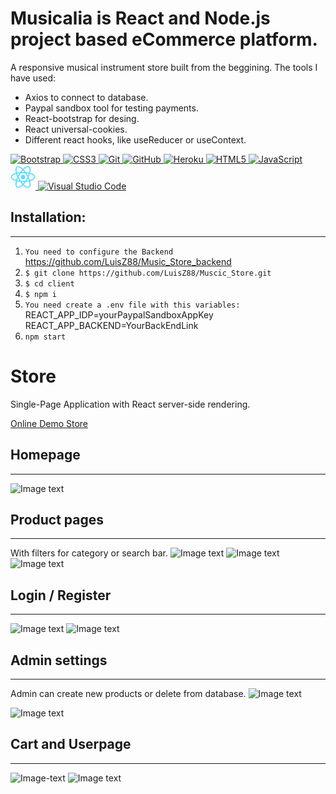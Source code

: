 # Musicalia is React and Node.js  project based eCommerce platform.

A responsive musical instrument store built from the beggining.
The tools I have used:
- Axios to connect to database.
- Paypal sandbox tool for testing payments.
- React-bootstrap for desing.
- React universal-cookies.
- Different react hooks, like useReducer or useContext.


<a href="https://getbootstrap.com/" target="_blank"> <img src="https://getbootstrap.com/docs/5.0/assets/brand/bootstrap-logo.svg" alt="Bootstrap" width="40" height="40"/> </a>
<a href="https://developer.mozilla.org/es/docs/Web/CSS" target="_blank"> <img src="https://upload.wikimedia.org/wikipedia/commons/d/d5/CSS3_logo_and_wordmark.svg" alt="CSS3" width="40" height="40"/> </a>
<a href="https://git-scm.com/" target="_blank"> <img src="https://git-scm.com/images/logos/downloads/Git-Icon-1788C.png" alt="Git" width="40" height="40"/> </a>
<a href="https://github.com/" target="_blank"> <img src="https://github.githubassets.com/images/modules/logos_page/GitHub-Mark.png" alt="GitHub" width="40" height="40"/> </a>
<a href="https://www.heroku.com/" target="_blank"> <img src="https://brand.heroku.com/static/media/heroku-logo-stroke-gradient.bb410472.svg" alt="Heroku" width="40" height="40"/> </a>
<a href="https://developer.mozilla.org/en-US/docs/Glossary/HTML5" target="_blank"> <img src="https://upload.wikimedia.org/wikipedia/commons/6/61/HTML5_logo_and_wordmark.svg" alt="HTML5" width="40" height="40"/> </a>
<a href="https://developer.mozilla.org/es/docs/Web/JavaScript" target="_blank"> <img src="https://upload.wikimedia.org/wikipedia/commons/thumb/9/99/Unofficial_JavaScript_logo_2.svg/245px-Unofficial_JavaScript_logo_2.svg.png" alt="JavaScript" width="40" height="40"/> </a>
<a href="https://reactjs.org/" target="_blank"> <img src="https://raw.githubusercontent.com/devicons/devicon/master/icons/react/react-original.svg" alt="React" width="40" height="40"/> </a>
<a href="https://code.visualstudio.com/" target="_blank"> <img src="https://upload.wikimedia.org/wikipedia/commons/thumb/9/9a/Visual_Studio_Code_1.35_icon.svg/512px-Visual_Studio_Code_1.35_icon.svg.png" alt="Visual Studio Code" width="40" height="40"/> </a>

## Installation:
***
1. `You need to configure the Backend` https://github.com/LuisZ88/Music_Store_backend
2.  `$ git clone https://github.com/LuisZ88/Muscic_Store.git`
3.  `$ cd client`
4.  `$ npm i`
5. `You need create a .env file with this variables:` REACT_APP_IDP=yourPaypalSandboxAppKey   REACT_APP_BACKEND=YourBackEndLink
6. `npm start`

# Store

Single-Page Application with React server-side rendering.

[Online Demo Store](https://musicalia.vercel.app/)
## Homepage
***
![Image text](https://res.cloudinary.com/pruebasmern/image/upload/v1648657075/Readme-music/Homepage_wzdccs.png)
## Product pages
***
With filters for category or search bar.
![Image text](https://res.cloudinary.com/pruebasmern/image/upload/v1648657074/Readme-music/CategoryFilter_aqnlpm.png)
![Image text](https://res.cloudinary.com/pruebasmern/image/upload/v1648657075/Readme-music/Search_szjv6v.png)
![Image text](https://res.cloudinary.com/pruebasmern/image/upload/v1648657074/Readme-music/Product_be8ysd.png)
## Login / Register
***
![Image text](https://res.cloudinary.com/pruebasmern/image/upload/v1648657074/Readme-music/Login_th5xni.png)
![Image text](https://res.cloudinary.com/pruebasmern/image/upload/v1648657075/Readme-music/Register_bwt2gv.png)

## Admin settings
***
Admin can create new products or delete from database.
![Image text](https://res.cloudinary.com/pruebasmern/image/upload/v1648657188/Readme-music/NewProduct_d04fon.png)

![Image text](https://res.cloudinary.com/pruebasmern/image/upload/v1648657075/Readme-music/adminview_oxzhiw.png)
## Cart and Userpage
***
![Image-text](https://res.cloudinary.com/pruebasmern/image/upload/v1648657074/Readme-music/Invoice_zhi0rk.png)
![Image text](https://res.cloudinary.com/pruebasmern/image/upload/v1648657074/Readme-music/Cart_ncdlwa.png)



 

 

